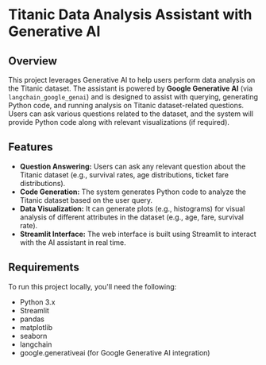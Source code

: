 # Titanic Data Analysis Assistant with Generative AI

## Overview

This project leverages Generative AI to help users perform data analysis on the Titanic dataset. The assistant is powered by **Google Generative AI** (via `langchain_google_genai`) and is designed to assist with querying, generating Python code, and running analysis on Titanic dataset-related questions. Users can ask various questions related to the dataset, and the system will provide Python code along with relevant visualizations (if required).

## Features

- **Question Answering:** Users can ask any relevant question about the Titanic dataset (e.g., survival rates, age distributions, ticket fare distributions).
- **Code Generation:** The system generates Python code to analyze the Titanic dataset based on the user query.
- **Data Visualization:** It can generate plots (e.g., histograms) for visual analysis of different attributes in the dataset (e.g., age, fare, survival rate).
- **Streamlit Interface:** The web interface is built using Streamlit to interact with the AI assistant in real time.

## Requirements

To run this project locally, you'll need the following:

- Python 3.x
- Streamlit
- pandas
- matplotlib
- seaborn
- langchain
- google.generativeai (for Google Generative AI integration)

